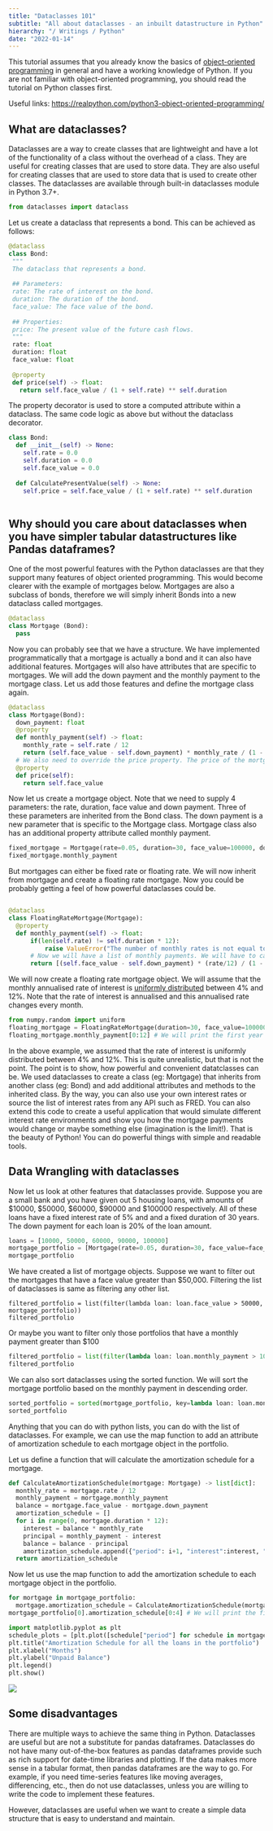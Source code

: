 ```yaml
---
title: "Dataclasses 101"
subtitle: "All about dataclasses - an inbuilt datastructure in Python"
hierarchy: "/ Writings / Python"
date: "2022-01-14"
---
```



This tutorial assumes that you already know the basics of [object-oriented programming](https://en.wikipedia.org/wiki/Object-oriented_programming) in general and have a working knowledge of Python. If you are not familiar with object-oriented programming, you should read the tutorial on Python classes first.

Useful links: <https://realpython.com/python3-object-oriented-programming/>

## What are dataclasses?

Dataclasses are a way to create classes that are lightweight and have a lot of the functionality of a class without the overhead of a class. They are useful for creating classes that are used to store data. They are also useful for creating classes that are used to store data that is used to create other classes. The dataclasses are available through built-in dataclasses module in Python 3.7+.

``` python
from dataclasses import dataclass
```


Let us create a dataclass that represents a bond. This can be achieved
as follows:

 ``` python
@dataclass
class Bond:
  """
  The dataclass that represents a bond.
  
  ## Parameters:
  rate: The rate of interest on the bond.
  duration: The duration of the bond.
  face_value: The face value of the bond. 
  
  ## Properties:
  price: The present value of the future cash flows. 
  """  
  rate: float
  duration: float
  face_value: float
  
  @property
  def price(self) -> float:    
    return self.face_value / (1 + self.rate) ** self.duration
```


The property decorator is used to store a computed attribute within a
dataclass. The same code logic as above but without the dataclass
decorator.


 
``` python
class Bond:
  def __init__(self) -> None:
    self.rate = 0.0
    self.duration = 0.0
    self.face_value = 0.0
  
  def CalculatePresentValue(self) -> None:
    self.price = self.face_value / (1 + self.rate) ** self.duration
  
```


## Why should you care about dataclasses when you have simpler tabular datastructures like Pandas dataframes?

One of the most powerful features with the Python dataclasses are that they support many features of object oriented programming. This would become clearer with the example of mortgages below. Mortgages are also a subclass of bonds, therefore we will simply inherit Bonds into a new dataclass called mortgages.


 
``` python
@dataclass
class Mortgage (Bond):
  pass
```

Now you can probably see that we have a structure. We have implemented programmatically that a mortgage is actually a bond and it can also have additional features. Mortgages will also have attributes that are specific to mortgages. We will add the down payment and the monthly payment to the mortgage class. Let us add those features and define the mortgage class again.


 
``` python
@dataclass
class Mortgage(Bond):  
  down_payment: float
  @property
  def monthly_payment(self) -> float:
    monthly_rate = self.rate / 12
    return (self.face_value - self.down_payment) * monthly_rate / (1 - (1 + monthly_rate) ** (-self.duration * 12)) 
  # We also need to override the price property. The price of the mortgage is the present value of the monthly payments plus the down payment. This is equal to the face value or the amount borrowed.
  @property
  def price(self):
    return self.face_value
```


Now let us create a mortgage object. Note that we need to supply 4 parameters: the rate, duration, face value and down payment. Three of these parameters are inherited from the Bond class. The down payment is a new parameter that is specific to the Mortgage class. Mortgage class also has an additional property attribute called monthly payment.


 
``` python
fixed_mortgage = Mortgage(rate=0.05, duration=30, face_value=100000, down_payment=20000)
fixed_mortgage.monthly_payment
```

But mortgages can either be fixed rate or floating rate. We will now inherit from mortgage and create a floating rate mortgage. Now you could be probably getting a feel of how powerful dataclasses could be.


 
``` python

@dataclass
class FloatingRateMortgage(Mortgage):  
  @property
  def monthly_payment(self) -> float:
      if(len(self.rate) != self.duration * 12):
          raise ValueError("The number of monthly rates is not equal to the number of months in the mortgage duration.")
      # Now we will have a list of monthly payments. We will have to calculate the monthly payment for each month based on the monthly rate.
      return [(self.face_value - self.down_payment) * (rate/12) / (1 - (1 + (rate/12)) ** (-self.duration * 12)) for rate in self.rate]   
```


We will now create a floating rate mortgage object. We will assume that the monthly annualised rate of interest is [uniformly distributed](https://en.wikipedia.org/wiki/Continuous_uniform_distribution) between 4% and 12%. Note that the rate of interest is annualised and this annualised rate changes every month.


 
``` python
from numpy.random import uniform
floating_mortgage = FloatingRateMortgage(duration=30, face_value=100000, down_payment=20000, rate=uniform(0.04, 0.12, 30*12))
floating_mortgage.monthly_payment[0:12] # We will print the first year of monthly payments for sake of brevity.
```

In the above example, we assumed that the rate of interest is uniformly distributed between 4% and 12%. This is quite unrealistic, but that is not the point. The point is to show, how powerful and convenient datatclasses can be. We used dataclasses to create a class (eg: Mortgage) that inherits from another class (eg: Bond) and add additional attributes and methods to the inherited class. By the way, you can also use your own interest rates or source the list of interest rates from any API such as FRED. You can also extend this code to create a useful application that would simulate different interest rate environments and show you how the mortgage payments would change or maybe something else (imagination is the limit!). That is the beauty of Python! You can do powerful things with simple and readable tools.


## Data Wrangling with dataclasses

Now let us look at other features that dataclasses provide. Suppose you are a small bank and you have given out 5 housing loans, with amounts of $10000, $50000, $60000, $90000 and $100000 respectively. All of these loans have a fixed interest rate of 5% and and a fixed duration of 30 years. The down payment for each loan is 20% of the loan amount.


 
``` python
loans = [10000, 50000, 60000, 90000, 100000]
mortgage_portfolio = [Mortgage(rate=0.05, duration=30, face_value=face_value, down_payment=0.2 * face_value) for face_value in loans]
mortgage_portfolio
```


We have created a list of mortgage objects. Suppose we want to filter out the mortgages that have a face value greater than $50,000. Filtering the list of dataclasses is same as filtering any other list.

 
```
filtered_portfolio = list(filter(lambda loan: loan.face_value > 50000, mortgage_portfolio))
filtered_portfolio
```

Or maybe you want to filter only those portfolios that have a monthly payment greater than $100


 
``` python
filtered_portfolio = list(filter(lambda loan: loan.monthly_payment > 100, mortgage_portfolio))
filtered_portfolio
```


We can also sort dataclasses using the sorted function. We will sort the mortgage portfolio based on the monthly payment in descending order.


 ``` python
sorted_portfolio = sorted(mortgage_portfolio, key=lambda loan: loan.monthly_payment, reverse=True)
sorted_portfolio
```



Anything that you can do with python lists, you can do with the list of dataclasses. For example, we can use the map function to add an attribute of amortization schedule to each mortgage object in the portfolio.

Let us define a function that will calculate the amortization schedule for a mortgage.


 
``` python
def CalculateAmortizationSchedule(mortgage: Mortgage) -> list[dict]:
  monthly_rate = mortgage.rate / 12
  monthly_payment = mortgage.monthly_payment
  balance = mortgage.face_value - mortgage.down_payment
  amortization_schedule = []
  for i in range(0, mortgage.duration * 12):
    interest = balance * monthly_rate
    principal = monthly_payment - interest
    balance = balance - principal
    amortization_schedule.append({"period": i+1, "interest":interest, "principal": principal, "unpaid_balance":balance})
  return amortization_schedule
```


Now let us use the map function to add the amortization schedule to each mortgage object in the portfolio.


 
``` python
for mortgage in mortgage_portfolio:
  mortgage.amortization_schedule = CalculateAmortizationSchedule(mortgage)
mortgage_portfolio[0].amortization_schedule[0:4] # We will print the first four months of the amortization schedule for the first mortgage in the portfolio.
```
 
``` python
import matplotlib.pyplot as plt
schedule_plots = [plt.plot([schedule["period"] for schedule in mortgage.amortization_schedule], [schedule["unpaid_balance"] for schedule in mortgage.amortization_schedule], label=f"Loan {i+1}") for i, mortgage in enumerate(mortgage_portfolio)]
plt.title("Amortization Schedule for all the loans in the portfolio")
plt.xlabel("Months")
plt.ylabel("Unpaid Balance")
plt.legend()
plt.show()
```

![](/images/dataclasses.png)



## Some disadvantages

There are multiple ways to achieve the same thing in Python. Dataclasses are useful but are not a substitute for pandas dataframes. Dataclasses do not have many out-of-the-box features as pandas dataframes provide such as rich support for date-time libraries and plotting. If the data makes more sense in a tabular format, then pandas dataframes are the way to go. For example, if you need time-series features like moving averages, differencing, etc., then do not use dataclasses, unless you are willing to write the code to implement these features.

However, dataclasses are useful when we want to create a simple data structure that is easy to understand and maintain.

